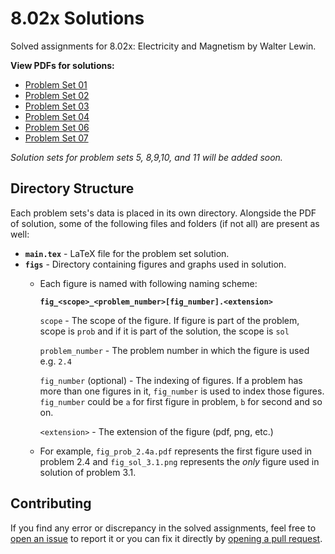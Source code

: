 # 8.02x Solutions
Solved assignments for 8.02x: Electricity and Magnetism by Walter Lewin.

**View PDFs for solutions:**

- [Problem Set 01](https://github.com/Aimbot-7/8.03x-solutions/blob/main/problem_set_01/Problem_Set_1.pdf)
- [Problem Set 02](https://github.com/Aimbot-7/8.03x-solutions/blob/main/problem_set_02/Problem_Set_2.pdf)
- [Problem Set 03](https://github.com/Aimbot-7/8.03x-solutions/blob/main/problem_set_03/Problem_Set_3.pdf)
- [Problem Set 04](https://github.com/Aimbot-7/8.03x-solutions/blob/main/problem_set_04/Problem_Set_4.pdf)
- [Problem Set 06](https://github.com/Aimbot-7/8.03x-solutions/blob/main/problem_set_06/Problem_Set_6.pdf)
- [Problem Set 07](https://github.com/Aimbot-7/8.03x-solutions/blob/main/problem_set_07/Problem_Set_7.pdf)

_Solution sets for problem sets 5, 8,9,10, and 11 will be added soon._

## Directory Structure
Each problem sets's data is placed in its own directory. Alongside the PDF of solution, some of the following files and folders (if not all) are present as well:

- **`main.tex`** - LaTeX file for the problem set solution.
- **`figs`** - Directory containing figures and graphs used in solution.
    - Each figure is named with following naming scheme:
    
      **`fig_<scope>_<problem_number>[fig_number].<extension>`**

      `scope` - The scope of the figure. If figure is part of the problem, scope is `prob` and if it is part of the solution, the scope is `sol`

      `problem_number` - The problem number in which the figure is used e.g. `2.4`

      `fig_number` (optional) - The indexing of figures. If a problem has more than one figures in it, `fig_number` is used to index those figures. `fig_number` could be `a` for first figure in problem, `b` for second and so on.

      `<extension>` - The extension of the figure (pdf, png, etc.)

    - For example, `fig_prob_2.4a.pdf` represents the first figure used in problem 2.4 and `fig_sol_3.1.png` represents the _only_ figure used in solution of problem 3.1.


## Contributing
If you find any error or discrepancy in the solved assignments, feel free to [open an issue](https://github.com/Aimbot-7/8.02x-solutions/issues) to report it or you can fix it directly by [opening a pull request](https://github.com/Aimbot-7/8.02x-solutions/pulls).

